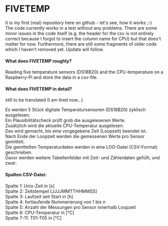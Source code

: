 # FIVETEMP
It is my first (real) repository here on github - let's see, how it works ;-)  
The code currently works in a test without any problems. There are some minor issues in the code itself (e.g. the header for the csv is not entirely correct because I forgot to insert the column name for CPU) but that does't matter for now. Furthermore, there are still some fragments of older code which I haven't removed yet. Update will follow.
#### What does FIVETEMP roughly?
Reading five temperature sensors (DS18B20) and the CPU-temperature on a Raspberry-Pi and store the data in a csv-file.  
#### What does FIVETEMP in detail?  
still to be translated (I am tired now...)

Es werden 5 Stück digitale Temperatursensoren (DS18B20) zyklisch ausgelesen.  
Ein Plausibilitätscheck prüft grob die ausgelesenen Werte.   
Zusätzlich wird die aktuelle CPU-Temperatur ausgelesen.  
Das wird gemacht, bis eine vorgegebene Zeit (Loopzeit) beendet ist.  
Nach Ende der Loopzeit werden die gemessenen Werte pro Sensor gemittelt.  
Die gemittelten Temperaturdaten werden in eine LOG-Datei (CSV-Format) geschrieben.  
Davor werden weitere Tabellenfelder mit Zeit- und Zählerdaten gefüllt, und zwar:  
#### Spalten CSV-Datei:
Spalte 1: Unix-Zeit in [s]  
Spalte 2: Zeitstempel [JJJJMMTTHHMMSS]  
Spalte 3: Laufzeit seit Start in [h]  
Spalte 4: fortlaufende Nummerierung von 1 bis n  
Spalte 5: Anzahl der Messungen pro Sensor innerhalb Loopzeit  
Spalte 6: CPU-Temperatur in [°C]  
Spalte 7-11: T01-T05 in [°C]  

